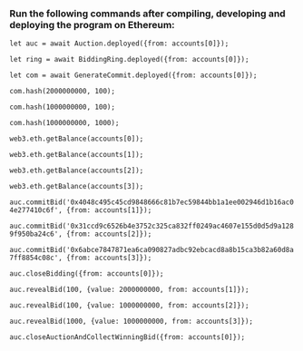 ### Run the following commands after compiling, developing and deploying the program on Ethereum:

`let auc = await Auction.deployed({from: accounts[0]});`

`let ring = await BiddingRing.deployed({from: accounts[0]});`

`let com = await GenerateCommit.deployed({from: accounts[0]});`

`com.hash(2000000000, 100);`

`com.hash(1000000000, 100);`

`com.hash(1000000000, 1000);`

`web3.eth.getBalance(accounts[0]);`

`web3.eth.getBalance(accounts[1]);`

`web3.eth.getBalance(accounts[2]);`

`web3.eth.getBalance(accounts[3]);`

`auc.commitBid('0x4048c495c45cd9848666c81b7ec59844bb1a1ee002946d1b16ac04e277410c6f', {from: accounts[1]});`

`auc.commitBid('0x31ccd9c6526b4e3752c325ca832ff0249ac4607e155d0d5d9a1289f950ba24c6', {from: accounts[2]});`

`auc.commitBid('0x6abce7847871ea6ca090827adbc92ebcacd8a8b15ca3b82a60d8a7ff8854c08c', {from: accounts[3]});`

`auc.closeBidding({from: accounts[0]});`

`auc.revealBid(100, {value: 2000000000, from: accounts[1]});`

`auc.revealBid(100, {value: 1000000000, from: accounts[2]});`

`auc.revealBid(1000, {value: 1000000000, from: accounts[3]});`

`auc.closeAuctionAndCollectWinningBid({from: accounts[0]});`

